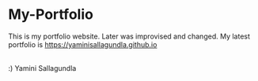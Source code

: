 # My-Portfolio

This is my portfolio website. Later was improvised and changed. My latest portfolio is https://yaminisallagundla.github.io

<br>
:) Yamini Sallagundla
